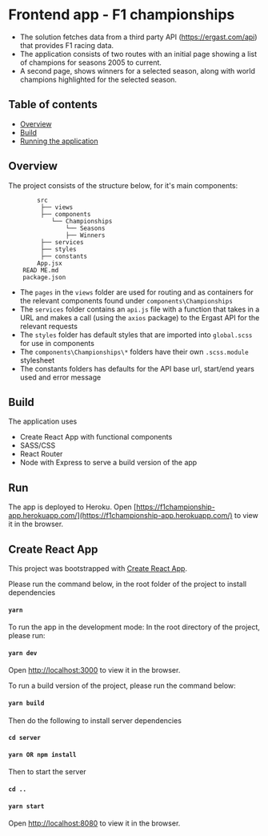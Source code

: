 # Frontend app - F1 championships

- The solution fetches data from a third party API (https://ergast.com/api) that provides F1 racing data. 
- The application consists of two routes with an initial page showing a list of champions for seasons 2005 to current.
- A second page, shows winners for a selected season, along with world champions highlighted for the selected season. 

## Table of contents

  - [Overview](#overview)
  - [Build](#build)
  - [Running the application](#run)

## Overview

The project consists of the structure below, for it's main components:

```.
        src
         ├── views    
         ├── components
            └── Championships
                └── Seasons
                ├── Winners
         ├── services
         ├── styles
         ├── constants
        App.jsx
    READ ME.md
    package.json
```

- The `pages` in the `views` folder are used for routing and as containers for the relevant components found under `components\Championships`
- The `services` folder contains an `api.js` file with a function that takes in a URL and makes a call (using the `axios` package) to the Ergast API for the relevant requests
- The `styles` folder has default styles that are imported into `global.scss` for use in components
- The `components\Championships\*` folders have their own `.scss.module` stylesheet
- The constants folders has defaults for the API base url, start/end years used and error message

## Build

The application uses
- Create React App with functional components
- SASS/CSS
- React Router
- Node with Express to serve a build version of the app

## Run

The app is deployed to Heroku. 
Open [https://f1championship-app.herokuapp.com/](https://f1championship-app.herokuapp.com/) to view it in the browser.

## Create React App

This project was bootstrapped with [Create React App](https://github.com/facebook/create-react-app).

Please run the command below, in the root folder of the project to install dependencies
#### `yarn`

To run the app in the development mode:
In the root directory of the project, please run:
#### `yarn dev`

Open [http://localhost:3000](http://localhost:3000) to view it in the browser.

To run a build version of the project, please run the command below:
#### `yarn build`

Then do the following to install server dependencies
#### `cd server `
#### `yarn OR npm install`

Then to start the server
#### `cd ..`
#### `yarn start`

Open [http://localhost:8080](http://localhost:8080) to view it in the browser.
